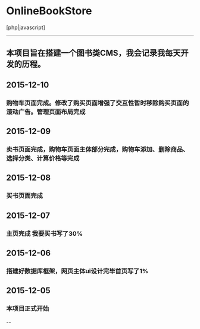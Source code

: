# OnlineBookStore

[php|javascript]

---
## 本项目旨在搭建一个图书类CMS，我会记录我每天开发的历程。 ##
## 2015-12-10 ##
### 购物车页面完成。修改了购买页面增强了交互性暂时移除购买页面的滚动广告。管理页面布局完成 ###
## 2015-12-09 ##
### 卖书页面完成，购物车页面主体部分完成，购物车添加、删除商品、选择分类、计算价格等完成 ###
## 2015-12-08 ##
### 买书页面完成  ###
## 2015-12-07 ##
### 主页完成 我要买书写了30% ###
## 2015-12-06 ##
### 搭建好数据库框架，网页主体ui设计完毕首页写了1% ###
## 2015-12-05 ##
### 本项目正式开始 ###
--
